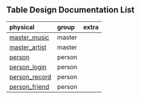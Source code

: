 
## Table Design Documentation List

| physical                            | group  | extra |
|:------------------------------------|:-------|:------|
| [master_music](./master_music.md)   | master |       |
| [master_artist](./master_artist.md) | master |       |
| [person](./person.md)               | person |       |
| [person_login](./person_login.md)   | person |       |
| [person_record](./person_record.md) | person |       |
| [person_friend](./person_friend.md) | person |       |

